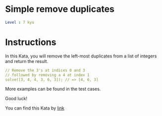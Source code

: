 # Simple remove duplicates

```yaml
Level : 7 kyu
```

# Instructions

In this Kata, you will remove the left-most duplicates from a list of integers and return the result.


```yaml
// Remove the 3's at indices 0 and 3
// followed by removing a 4 at index 1
solve([3, 4, 4, 3, 6, 3]); // => [4, 6, 3]
```

More examples can be found in the test cases.

Good luck!

You can find this Kata by [link](https://www.codewars.com/kata/5ba38ba180824a86850000f7/train/java)